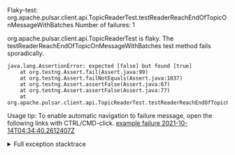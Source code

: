         
Flaky-test: org.apache.pulsar.client.api.TopicReaderTest.testReaderReachEndOfTopicOnMessageWithBatches
Number of failures: 1

org.apache.pulsar.client.api.TopicReaderTest is flaky. The testReaderReachEndOfTopicOnMessageWithBatches test method fails sporadically.

```
java.lang.AssertionError: expected [false] but found [true]
	at org.testng.Assert.fail(Assert.java:99)
	at org.testng.Assert.failNotEquals(Assert.java:1037)
	at org.testng.Assert.assertFalse(Assert.java:67)
	at org.testng.Assert.assertFalse(Assert.java:77)
	at org.apache.pulsar.client.api.TopicReaderTest.testReaderReachEndOfTopicOnMessageWithBatches(TopicReaderTest.java:857)
```

Usage tip: To enable automatic navigation to failure message, open the following links with CTRL/CMD-click.
[example failure 2021-10-14T04:34:40.2612407Z](https://github.com/apache/pulsar/runs/3890534952?check_suite_focus=true?check_suite_focus=true#step:10:515)


<details>
<summary>Full exception stacktrace</summary>
<code><pre>
java.lang.AssertionError: expected [false] but found [true]
	at org.testng.Assert.fail(Assert.java:99)
	at org.testng.Assert.failNotEquals(Assert.java:1037)
	at org.testng.Assert.assertFalse(Assert.java:67)
	at org.testng.Assert.assertFalse(Assert.java:77)
	at org.apache.pulsar.client.api.TopicReaderTest.testReaderReachEndOfTopicOnMessageWithBatches(TopicReaderTest.java:857)
	at sun.reflect.NativeMethodAccessorImpl.invoke0(Native Method)
	at sun.reflect.NativeMethodAccessorImpl.invoke(NativeMethodAccessorImpl.java:62)
	at sun.reflect.DelegatingMethodAccessorImpl.invoke(DelegatingMethodAccessorImpl.java:43)
	at java.lang.reflect.Method.invoke(Method.java:498)
	at org.testng.internal.MethodInvocationHelper.invokeMethod(MethodInvocationHelper.java:132)
	at org.testng.internal.InvokeMethodRunnable.runOne(InvokeMethodRunnable.java:45)
	at org.testng.internal.InvokeMethodRunnable.call(InvokeMethodRunnable.java:73)
	at org.testng.internal.InvokeMethodRunnable.call(InvokeMethodRunnable.java:11)
	at java.util.concurrent.FutureTask.run(FutureTask.java:266)
	at java.util.concurrent.ThreadPoolExecutor.runWorker(ThreadPoolExecutor.java:1149)
	at java.util.concurrent.ThreadPoolExecutor$Worker.run(ThreadPoolExecutor.java:624)
	at java.lang.Thread.run(Thread.java:748)

</pre></code>
</details>

